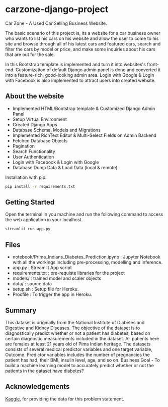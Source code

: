 # carzone-django-project

Car Zone - A Used Car Selling Business Website. 

The basic scenario of this project is, its a website for a car business owner who wants to list his cars on his website and 
allow the user to come to his site and browse through all of his latest cars and featured cars, search and filter the cars by model or price, 
and make some inquiries about his cars that are out for the sale.

In this Bootstrap template is implemented and turn it into websites's front-end. Customization of default Django 
admin panel is done and converted it into a feature-rich, good-looking admin area. Login with Google & Login with Facebook is also implemented to 
attract users into created website.

## About the website

- Implemented HTML/Bootstrap template & Customized Django Admin Panel
- Setup Virtual Environment
- Created Django Apps
- Database Schema, Models and Migrations
- Implemented RichText Editor & Multi-Select Fields on Admin Backend
- Fetched Database Objects
- Pagination
- Search Functionality
- User Authentication
- Login with Facebook & Login with Google
- Database Dump Data & Load Data (local & remote)

Installation with pip:

```bash
pip install -r requirements.txt
```

## Getting Started
Open the terminal in you machine and run the following command to access the web application in your localhost.
```bash
streamlit run app.py
```

## Files
- notebook/Prima_Indians_Diabetes_Prediction.ipynb : Jupyter Notebook with all the workings including pre-processing, modelling and inference.
- app.py : Streamlit App script
- requirements.txt : pre-requiste libraries for the project
- models/ : trained model and scaler objects
- data/ : source data
- setup.sh : Setup file for Heroku.
- Procfile : To trigger the app in Heroku.

## Summary
This dataset is originally from the National Institute of Diabetes and Digestive and Kidney Diseases. The objective of the dataset is to diagnostically predict whether or not a patient has diabetes, based on certain diagnostic measurements included in the dataset.
All patients here are females at least 21 years old of Pima Indian heritage. The datasets consists of several medical predictor variables and one target variable, Outcome. Predictor variables includes the number of pregnancies the patient has had, their BMI, insulin level, age, and so on.
Business Goal - To build a machine learning model to accurately predict whether or not the patients in the dataset have diabetes?


## Acknowledgements

[Kaggle](https://kaggle.com/), for providing the data for this problem statement.
